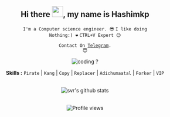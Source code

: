 <div align="center">
<h2>Hi there <img src="https://github.com/svr666/svr666/blob/master/gifs/Hi.gif" width="30px">, my name is Hashimkp</h2>

<div align="center" width="50">

<code>I'm a Computer science engineer. 😎</code>
<code>I like doing Nothing:) ❤</code>
<code>CTRL+V Expert 😉</code>

<code>Contact On <a href="https://t.me/RiDerOO7">Telegram</a>. 😇</code>

<img src="https://github.com/svr666/svr666/blob/master/gifs/coding.gif" alt="coding ?">

<b>Skills :</b> <code>Pirate</code> | <code>Kang</code> | <code>Copy</code> | <code>Replacer</code> | <code>Adichumaatal</code> | <code>Forker</code> | <code>VIP</code>

<br><img src="https://github-readme-stats.vercel.app/api?username=Hashimkp&hide=prs,issues&show_icons=true&title_color=56ec99&text_color=ececec&icon_color=00ffba&bg_color=2c2a2a" alt="svr's github stats">

<br><img src="https://gpvc.arturio.dev/Hashimkp" alt="Profile views">

</div>
